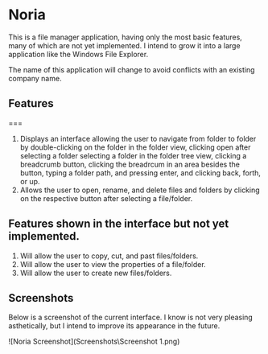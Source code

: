 Noria
===

This is a file manager application, having only the most basic features, many of which are not yet implemented.
I intend to grow it into a large application like the Windows File Explorer.

The name of this application will change to avoid conflicts with an existing company name.

## Features
===
1. Displays an interface allowing the user to navigate from folder to folder by double-clicking on the folder in the folder view, clicking open after selecting a folder selecting a folder in the folder tree view, clicking a breadcrumb button, clicking the breadrcum in an area besides the button, typing a folder path, and pressing enter, and clicking back, forth, or up. 
2. Allows the user to open, rename, and delete files and folders by clicking on the respective button after selecting a file/folder.

## Features shown in the interface but not yet implemented.
1. Will allow the user to copy, cut, and past files/folders.
2. Will allow the user to view the properties of a file/folder.
3. Will allow the user to create new files/folders.
  
## Screenshots

Below is a screenshot of the current interface. I know is not very pleasing asthetically, but I intend to improve its appearance in the future.

![Noria Screenshot](Screenshots\Screenshot 1.png)